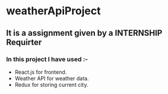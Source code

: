 # weatherApiProject
## It is a assignment given by a INTERNSHIP Requirter 
### In this project I have used :-
- React.js for frontend.
- Weather API for weather data.
- Redux for storing current city.
